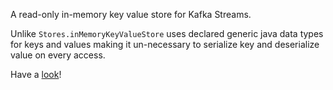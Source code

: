 A read-only in-memory key value store for Kafka Streams.

Unlike `Stores.inMemoryKeyValueStore` uses declared generic java data types for keys and values making it un-necessary to serialize key and deserialize value on every access.

Have a [look](https://maqroll.github.io/notes/post-20220124/)!